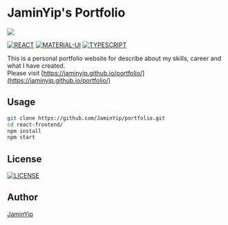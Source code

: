 # JaminYip's Portfolio

<img src="https://user-images.githubusercontent.com/34822285/76326707-66a4ab00-632c-11ea-94d0-73e0ffeb92dc.jpg" /><br>

[![REACT](https://img.shields.io/badge/react-16.13.0-01579b)](https://ja.reactjs.org/)
[![MATERIAL-UI](https://img.shields.io/badge/material--ui-v4.9.5-bf360c)](https://material-ui.com/)
[![TYPESCRIPT](https://img.shields.io/badge/typescript-3.8.3-827717)](https://www.typescriptlang.org/)

This is a personal portfolio website for describe about my skills, career and what I have created.<br>
Please visit [https://jaminyip.github.io/portfolio/](https://jaminyip.github.io/portfolio/)

## Usage

```bash
git clone https://github.com/JaminYip/portfolio.git
cd react-frontend/
npm install
npm start
```

## License

[![LICENSE](https://img.shields.io/badge/license-MIT-880e4f)](./LICENSE)

## Author

[JaminYip](https://github.com/JaminYip)
